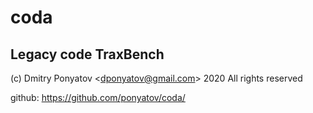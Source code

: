 #  coda
## Legacy code TraxBench

(c) Dmitry Ponyatov <<dponyatov@gmail.com>> 2020 All rights reserved

github: https://github.com/ponyatov/coda/
